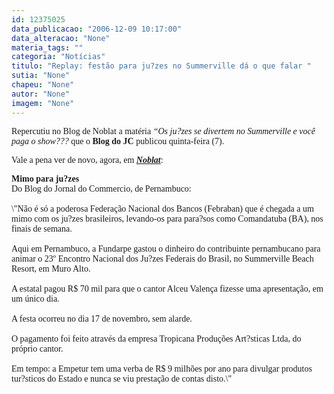 ```yaml
---
id: 12375025
data_publicacao: "2006-12-09 10:17:00"
data_alteracao: "None"
materia_tags: ""
categoria: "Notícias"
titulo: "Replay: festão para ju?zes no Summerville dá o que falar "
sutia: "None"
chapeu: "None"
autor: "None"
imagem: "None"
---
```

<p><P><FONT face=Verdana>Repercutiu no Blog de Noblat a matéria <EM>“Os ju?zes se divertem no Summerville e você paga o show???</EM> que o <STRONG>Blog do JC</STRONG> publicou quinta-feira (7).</P></p>
<p><P>Vale a pena ver de novo, agora, em <A href=\"https://noblat1.estadao.com.br/noblat/visualizarConteudo.do\" target=_blank><STRONG><EM>Noblat</EM></STRONG></A>:</P></p>
<p><P><STRONG>Mimo para ju?zes</STRONG><BR>Do Blog do Jornal do Commercio, de Pernambuco:<BR>&nbsp;<BR>\"Não é só a poderosa Federação Nacional dos Bancos (Febraban) que é chegada a um mimo com os ju?zes brasileiros, levando-os para para?sos como Comandatuba (BA), nos finais de semana.<BR>&nbsp;<BR>Aqui em Pernambuco, a Fundarpe gastou o dinheiro do contribuinte pernambucano para animar o 23º Encontro Nacional dos Ju?zes Federais do Brasil, no Summerville Beach Resort, em Muro Alto.<BR>&nbsp;<BR>A estatal pagou R$ 70 mil para que o cantor Alceu Valença fizesse uma apresentação, em um único dia.<BR>&nbsp;<BR>A festa ocorreu no dia 17 de novembro, sem alarde.<BR>&nbsp;<BR>O pagamento foi feito através da empresa Tropicana Produções Art?sticas Ltda, do próprio cantor.<BR>&nbsp;<BR>Em tempo: a Empetur tem uma verba de R$ 9 milhões por ano para divulgar produtos tur?sticos do Estado e nunca se viu prestação de contas disto.\"</FONT></P> </p>
